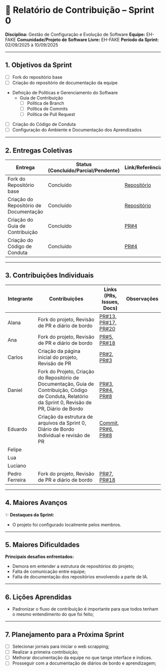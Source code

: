 # 📝 Relatório de Contribuição – Sprint 0

**Disciplina:** Gestão de Configuração e Evolução de Software
**Equipe:** EH-FAKE
**Comunidade/Projeto de Software Livre:** EH-FAKE
**Período da Sprint:** 02/09/2025 à 10/09/2025

---

## 1. Objetivos da Sprint

- [ ] Fork do repositório base
- [ ] Criação do repositório de documentação da equipe
- Defnição de Políticas e Gerenciamento do Software
  - Guia de Contribuição
    - [ ] Política de Branch
    - [ ] Política de Commits
    - [ ] Política de Pull Request
- [ ] Criação do Código de Conduta
- [ ] Configuração do Ambiente e Documentação dos Aprendizados

---

## 2. Entregas Coletivas

| Entrega                                | Status (Concluído/Parcial/Pendente) | Link/Referência                                                 | Observações |
| -------------------------------------- | ----------------------------------- | --------------------------------------------------------------- | ----------- |
| Fork do Repositório base               | Concluído                           | [Repositório](https://github.com/GCES-EhFake-Fork/checkUp)      |             |
| Criação do Repositório de Documentação | Concluído                           | [Repositório](https://github.com/GCES-EhFake-Fork/docs-interno) |             |
| Criação do Guia de Contribuição        | Concluído                           | [PR#4](https://github.com/GCES-EhFake-Fork/docs-interno/pull/4) |             |
| Criação do Código de Conduta           | Concluído                           | [PR#4](https://github.com/GCES-EhFake-Fork/docs-interno/pull/4) |             |

---

## 3. Contribuições Individuais

| Integrante     | Contribuições                                                                                                                                           | Links (PRs, Issues, Docs)                                                                                                                                                                                                                    | Observações |
| -------------- | ------------------------------------------------------------------------------------------------------------------------------------------------------- | -------------------------------------------------------------------------------------------------------------------------------------------------------------------------------------------------------------------------------------------- | ----------- |
| Alana          | Fork do projeto, Revisão de PR e diário de bordo                                                                                                        | [PR#13](https://github.com/GCES-EhFake-Fork/docs-interno/pull/13), [PR#17](https://github.com/GCES-EhFake-Fork/docs-interno/pull/17), [PR#20](https://github.com/GCES-EhFake-Fork/docs-interno/pull/20)                                      |             |
| Ana            | Fork do projeto, Revisão de PR e diário de bordo                                                                                                        | [PR#5](https://github.com/GCES-EhFake-Fork/docs-interno/pull/5), [PR#18](https://github.com/GCES-EhFake-Fork/docs-interno/pull/18)                                                                                                           |             |
| Carlos         | Criação da página inicial do projeto, Revisão de PR                                                                                                     | [PR#2](https://github.com/GCES-EhFake-Fork/docs-interno/pull/2), [PR#3](https://github.com/GCES-EhFake-Fork/docs-interno/pull/3)                                                                                                             |             |
| Daniel         | Fork do Projeto, Criação do Repositório de Documentação, Guia de Contribuição, Código de Conduta, Relatório da Sprint 0, Revisão de PR, Diário de Bordo | [PR#3](https://github.com/GCES-EhFake-Fork/docs-interno/pull/3), [PR#4](https://github.com/GCES-EhFake-Fork/docs-interno/pull/4), [PR#8](https://github.com/GCES-EhFake-Fork/docs-interno/pull/8)                                            |             |
| Eduardo        | Criação da estrutura de arquivos da Sprint 0, Diário de Bordo Individual e revisão de PR                                                                | [Commit](https://github.com/GCES-EhFake-Fork/docs-interno/commit/fb46aa7414b99f0c8a4d898c421a7d6fa4c62cd0), [PR#6](https://github.com/GCES-EhFake-Fork/docs-interno/pull/6), [PR#8](https://github.com/GCES-EhFake-Fork/docs-interno/pull/8) |             |
| Felipe         |                                                                                                                                                         |                                                                                                                                                                                                                                              |             |
| Lua            |                                                                                                                                                         |                                                                                                                                                                                                                                              |             |
| Luciano        |                                                                                                                                                         |                                                                                                                                                                                                                                              |             |
| Pedro Ferreira | Fork do projeto, Revisão de PR e diário de bordo                                                                                                        | [PR#7](https://github.com/GCES-EhFake-Fork/docs-interno/pull/7), [PR#18](https://github.com/GCES-EhFake-Fork/docs-interno/pull/18)                                                                                                           |             |

---

## 4. Maiores Avanços

✨ **Destaques da Sprint:**

- O projeto foi configurado localmente pelos membros.

---

## 5. Maiores Dificuldades

**Principais desafios enfrentados:**

- Demora em entender a estrutura de repositórios do projeto;
- Falta de comunicação entre equipe;
- Falta de documentação dos repositórios envolvendo a parte de IA.

---

## 6. Lições Aprendidas

- Padronizar o fluxo de contribuição é importante para que todos tenham o mesmo entendimento do que foi feito;

---

## 7. Planejamento para a Próxima Sprint

- [ ] Selecionar jornais para iniciar o web scrapping;
- [ ] Realizar a primeira contribuição;
- [ ] Melhorar documentação da equipe no que tange interface e índices.
- [ ] Prosseguir com a documentação de diários de bordo e aprendizagem;
